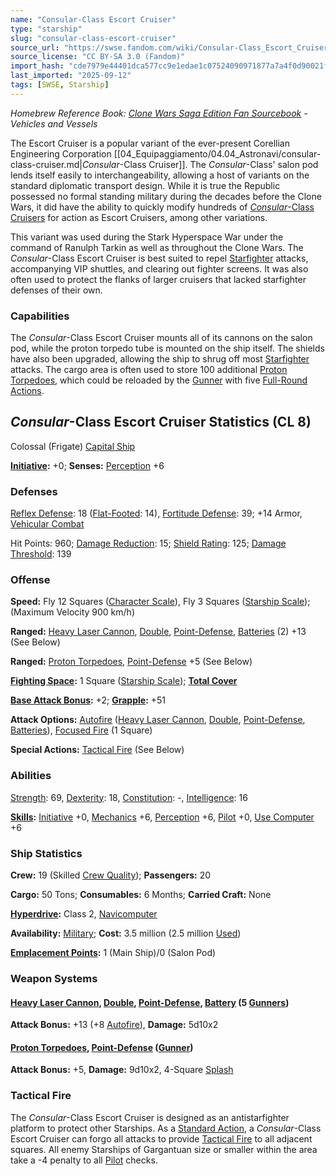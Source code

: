 ```yaml
---
name: "Consular-Class Escort Cruiser"
type: "starship"
slug: "consular-class-escort-cruiser"
source_url: "https://swse.fandom.com/wiki/Consular-Class_Escort_Cruiser"
source_license: "CC BY-SA 3.0 (Fandom)"
import_hash: "cde7979e44401dca577cc9e1edae1c07524090971877a7a4f0d90021f84d1dfe"
last_imported: "2025-09-12"
tags: [SWSE, Starship]
---
```

*Homebrew Reference Book: [Clone Wars Saga Edition Fan Sourcebook](https://swse.fandom.com/wiki/Clone_Wars_Saga_Edition_Fan_Sourcebook) - Vehicles and Vessels*

The Escort Cruiser is a popular variant of the ever-present Corellian Engineering Corporation [[04_Equipaggiamento/04.04_Astronavi/consular-class-cruiser.md|*Consular*-Class Cruiser]]. The *Consular*-Class' salon pod lends itself easily to interchangeability, allowing a host of variants on the standard diplomatic transport design. While it is true the Republic possessed no formal standing military during the decades before the Clone Wars, it did have the ability to quickly modify hundreds of [*Consular*-Class Cruisers](https://swse.fandom.com/wiki/Consular-Class_Cruisers) for action as Escort Cruisers, among other variations.

This variant was used during the Stark Hyperspace War under the command of Ranulph Tarkin as well as throughout the Clone Wars. The *Consular*-Class Escort Cruiser is best suited to repel [Starfighter](https://swse.fandom.com/wiki/Starfighter) attacks, accompanying VIP shuttles, and clearing out fighter screens. It was also often used to protect the flanks of larger cruisers that lacked starfighter defenses of their own.

### Capabilities
The *Consular*-Class Escort Cruiser mounts all of its cannons on the salon pod, while the proton torpedo tube is mounted on the ship itself. The shields have also been upgraded, allowing the ship to shrug off most [Starfighter](https://swse.fandom.com/wiki/Starfighter) attacks. The cargo area is often used to store 100 additional [Proton Torpedoes](https://swse.fandom.com/wiki/Proton_Torpedoes), which could be reloaded by the [Gunner](https://swse.fandom.com/wiki/Gunner) with five [Full-Round Actions](https://swse.fandom.com/wiki/Full-Round_Actions).

## *Consular*-Class Escort Cruiser Statistics (CL 8)
Colossal (Frigate) [Capital Ship](https://swse.fandom.com/wiki/Capital_Ship)

**[Initiative](https://swse.fandom.com/wiki/Initiative):** +0; **Senses:** [Perception](https://swse.fandom.com/wiki/Perception) +6
### Defenses
[Reflex Defense](https://swse.fandom.com/wiki/Reflex_Defense_(Vehicles)): 18 ([Flat-Footed](https://swse.fandom.com/wiki/Flat-Footed): 14), [Fortitude Defense](https://swse.fandom.com/wiki/Fortitude_Defense_(Vehicles)): 39; +14 Armor, [Vehicular Combat](https://swse.fandom.com/wiki/Vehicular_Combat)

Hit Points: 960; [Damage Reduction](https://swse.fandom.com/wiki/Damage_Reduction): 15; [Shield Rating](https://swse.fandom.com/wiki/Shield_Rating): 125; [Damage Threshold](https://swse.fandom.com/wiki/Damage_Threshold_(Vehicles)): 139
### Offense
**Speed:** Fly 12 Squares ([Character Scale](https://swse.fandom.com/wiki/Character_Scale)), Fly 3 Squares ([Starship Scale](https://swse.fandom.com/wiki/Starship_Scale)); (Maximum Velocity 900 km/h)

**Ranged:** [Heavy Laser Cannon](https://swse.fandom.com/wiki/Heavy_Laser_Cannon), [Double](https://swse.fandom.com/wiki/Double), [Point-Defense](https://swse.fandom.com/wiki/Point-Defense), [Batteries](https://swse.fandom.com/wiki/Batteries) (2) +13 (See Below)

**Ranged:** [Proton Torpedoes](https://swse.fandom.com/wiki/Proton_Torpedoes), [Point-Defense](https://swse.fandom.com/wiki/Point-Defense) +5 (See Below)

**[Fighting Space](https://swse.fandom.com/wiki/Fighting_Space):** 1 Square ([Starship Scale](https://swse.fandom.com/wiki/Starship_Scale)); **[Total Cover](https://swse.fandom.com/wiki/Total_Cover)**

**[Base Attack Bonus](https://swse.fandom.com/wiki/Base_Attack_Bonus):** +2; **[Grapple](https://swse.fandom.com/wiki/Grapple):** +51

**Attack Options:** [Autofire](https://swse.fandom.com/wiki/Autofire_(Vehicle_Combat)) ([Heavy Laser Cannon](https://swse.fandom.com/wiki/Heavy_Laser_Cannon), [Double](https://swse.fandom.com/wiki/Double), [Point-Defense](https://swse.fandom.com/wiki/Point-Defense), [Batteries](https://swse.fandom.com/wiki/Batteries)), [Focused Fire](https://swse.fandom.com/wiki/Focused_Fire) (1 Square)

**Special Actions:** [Tactical Fire](https://swse.fandom.com/wiki/Tactical_Fire) (See Below)
### Abilities
[Strength](https://swse.fandom.com/wiki/Strength): 69, [Dexterity](https://swse.fandom.com/wiki/Dexterity): 18, [Constitution](https://swse.fandom.com/wiki/Constitution): -, [Intelligence](https://swse.fandom.com/wiki/Intelligence): 16

**[Skills](https://swse.fandom.com/wiki/Skills):** [Initiative](https://swse.fandom.com/wiki/Initiative) +0, [Mechanics](https://swse.fandom.com/wiki/Mechanics) +6, [Perception](https://swse.fandom.com/wiki/Perception) +6, [Pilot](https://swse.fandom.com/wiki/Pilot) +0, [Use Computer](https://swse.fandom.com/wiki/Use_Computer) +6
### Ship Statistics
**Crew:** 19 (Skilled [Crew Quality](https://swse.fandom.com/wiki/Crew_Quality)); **Passengers:** 20

**Cargo:** 50 Tons; **Consumables:** 6 Months; **Carried Craft:** None

**[Hyperdrive](https://swse.fandom.com/wiki/Hyperdrive):** Class 2, [Navicomputer](https://swse.fandom.com/wiki/Navicomputer)

**Availability:** [Military](https://swse.fandom.com/wiki/Military); **Cost:** 3.5 million (2.5 million [Used](https://swse.fandom.com/wiki/Used))

**[Emplacement Points](https://swse.fandom.com/wiki/Emplacement_Points):** 1 (Main Ship)/0 (Salon Pod)
### Weapon Systems
#### **[Heavy Laser Cannon](https://swse.fandom.com/wiki/Heavy_Laser_Cannon), [Double](https://swse.fandom.com/wiki/Double), [Point-Defense](https://swse.fandom.com/wiki/Point-Defense), [Battery](https://swse.fandom.com/wiki/Battery) (5 [Gunners](https://swse.fandom.com/wiki/Gunners))**
**Attack Bonus:** +13 (+8 [Autofire](https://swse.fandom.com/wiki/Autofire_(Vehicle_Combat))), **Damage:** 5d10x2

#### **[Proton Torpedoes](https://swse.fandom.com/wiki/Proton_Torpedoes), [Point-Defense](https://swse.fandom.com/wiki/Point-Defense) ([Gunner](https://swse.fandom.com/wiki/Gunner))**
**Attack Bonus:** +5, **Damage:** 9d10x2, 4-Square [Splash](https://swse.fandom.com/wiki/Splash)
### Tactical Fire
The *Consular*-Class Escort Cruiser is designed as an antistarfighter platform to protect other Starships. As a [Standard Action](https://swse.fandom.com/wiki/Standard_Action), a *Consular*-Class Escort Cruiser can forgo all attacks to provide [Tactical Fire](https://swse.fandom.com/wiki/Tactical_Fire) to all adjacent squares. All enemy Starships of Gargantuan size or smaller within the area take a -4 penalty to all [Pilot](https://swse.fandom.com/wiki/Pilot) checks.